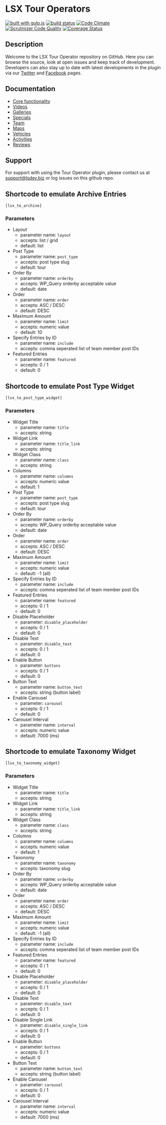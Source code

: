 # LSX Tour Operators
[![built with gulp.js](https://img.shields.io/badge/built%20with-gulp.js-green.svg)](http://gulpjs.com/) [![build status](https://travis-ci.org/lightspeeddevelopment/tour-operator.svg?branch=master)](https://travis-ci.org/lightspeeddevelopment/tour-operator) [![Code Climate](https://codeclimate.com/github/lightspeeddevelopment/tour-operator/badges/gpa.svg)](https://codeclimate.com/github/lightspeeddevelopment/tour-operator) [![Scrutinizer Code Quality](https://scrutinizer-ci.com/g/lightspeeddevelopment/tour-operator/badges/quality-score.png?b=master)](https://scrutinizer-ci.com/g/lightspeeddevelopment/tour-operator/?branch=master) [![Coverage Status](https://coveralls.io/repos/github/lightspeeddevelopment/tour-operator/badge.svg?branch=master)](https://coveralls.io/github/lightspeeddevelopment/tour-operator?branch=master)

## Description

Welcome to the LSX Tour Operator repository on GitHub. Here you can browse the source, look at open issues and keep track of development. Developers can also stay up to date with latest developments in the plugin via our [Twitter](https://twitter.com/lightspeedwp) and [Facebook](https://www.facebook.com/LightSpeedWordPressDevelopment) pages.

## Documentation

* [Core functionality](https://www.lsdev.biz/documentation/tour-operator-plugin/) 
* [Videos](https://www.lsdev.biz/documentation/tour-operator-videos/) 
* [Galleries](https://www.lsdev.biz/documentation/tour-operator-galleries/) 
* [Specials](https://www.lsdev.biz/documentation/tour-operator-specials/) 
* [Team](https://www.lsdev.biz/documentation/tour-operator-team/) 
* [Maps](https://www.lsdev.biz/documentation/tour-operator-maps/) 
* [Vehicles](https://www.lsdev.biz/documentation/tour-operator-vehicles/) 
* [Activities](https://www.lsdev.biz/documentation/tour-operator-activities/) 
* [Reviews](https://www.lsdev.biz/documentation/tour-operator-reviews/) 

## Support

For support with using the Tour Operator plugin, please contact us at support@lsdev.biz or log issues on this github repo. 

## Shortcode to emulate Archive Entries

`[lsx_to_archive]`

### Parameters

- Layout
	- parameter name: `layout`
	- accepts: list / grid
	- default: list
- Post Type
	- parameter name: `post_type`
	- accepts: post type slug
	- default: tour
- Order By
	- parameter name: `orderby`
	- accepts: WP_Query orderby acceptable value
	- default: date
- Order
	- parameter name: `order`
	- accepts: ASC / DESC
	- default: DESC
- Maximum Amount
	- parameter name: `limit`
	- accepts: numeric value
	- default: 10
- Specify Entries by ID
	- parameter name: `include`
	- accepts: comma seperated list of team member post IDs
- Featured Entries
	- parameter name: `featured`
	- accepts: 0 / 1
	- default: 0

## Shortcode to emulate Post Type Widget

`[lsx_to_post_type_widget]`

### Parameters

- Widget Title
	- parameter name: `title`
	- accepts: string
- Widget Link
	- parameter name: `title_link`
	- accepts: string
- Widget Class
	- parameter name: `class`
	- accepts: string
- Columns
	- parameter name: `columns`
	- accepts: numeric value
	- default: 1
- Post Type
	- parameter name: `post_type`
	- accepts: post type slug
	- default: tour
- Order By
	- parameter name: `orderby`
	- accepts: WP_Query orderby acceptable value
	- default: date
- Order
	- parameter name: `order`
	- accepts: ASC / DESC
	- default: DESC
- Maximum Amount
	- parameter name: `limit`
	- accepts: numeric value
	- default:	-1 (all)
- Specify Entries by ID
	- parameter name: `include`
	- accepts: comma seperated list of team member post IDs
- Featured Entries
	- parameter name: `featured`
	- accepts: 0 / 1
	- default: 0
- Disable Placeholder
	- parameter: `disable_placeholder`
	- accepts: 0 / 1
	- default: 0
- Disable Text
	- parameter: `disable_text`
	- accepts: 0 / 1
	- default: 0
- Enable Button
	- parameter: `buttons`
	- accepts: 0 / 1
	- default: 0
- Button Text
	- parameter name: `button_text`
	- accepts: string (button label)
- Enable Carousel
	- parameter: `carousel`
	- accepts: 0 / 1
	- default: 0
- Carousel Interval
	- parameter name: `interval`
	- accepts: numeric value
	- default: 7000 (ms)

## Shortcode to emulate Taxonomy Widget

`[lsx_to_taxonomy_widget]`

### Parameters

- Widget Title
	- parameter name: `title`
	- accepts: string
- Widget Link
	- parameter name: `title_link`
	- accepts: string
- Widget Class
	- parameter name: `class`
	- accepts: string
- Columns
	- parameter name: `columns`
	- accepts: numeric value
	- default: 1
- Taxonomy
	- parameter name: `taxonomy`
	- accepts: taxonomy slug
- Order By
	- parameter name: `orderby`
	- accepts: WP_Query orderby acceptable value
	- default: date
- Order
	- parameter name: `order`
	- accepts: ASC / DESC
	- default: DESC
- Maximum Amount
	- parameter name: `limit`
	- accepts: numeric value
	- default:	-1 (all)
- Specify Entries by ID
	- parameter name: `include`
	- accepts: comma seperated list of team member post IDs
- Featured Entries
	- parameter name: `featured`
	- accepts: 0 / 1
	- default: 0
- Disable Placeholder
	- parameter: `disable_placeholder`
	- accepts: 0 / 1
	- default: 0
- Disable Text
	- parameter: `disable_text`
	- accepts: 0 / 1
	- default: 0
- Disable Single Link
	- parameter: `disable_single_link`
	- accepts: 0 / 1
	- default: 0
- Enable Button
	- parameter: `buttons`
	- accepts: 0 / 1
	- default: 0
- Button Text
	- parameter name: `button_text`
	- accepts: string (button label)
- Enable Carousel
	- parameter: `carousel`
	- accepts: 0 / 1
	- default: 0
- Carousel Interval
	- parameter name: `interval`
	- accepts: numeric value
	- default: 7000 (ms)
